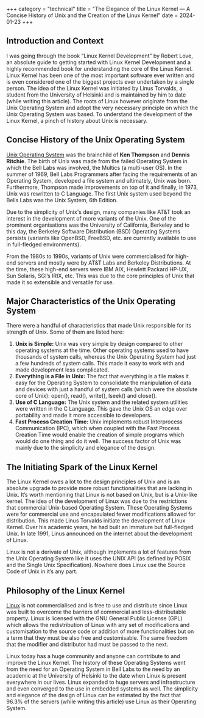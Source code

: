 +++
category = "technical"
title = "The Elegance of the Linux Kernel — A Concise History of Unix and the Creation of the Linux Kernel"
date = 2024-01-23
+++

## Introduction and Context

I was going through the book “Linux Kernel Development” by Robert Love, an absolute guide to getting started with Linux Kernel Development and a highly recommended book for understanding the core of the Linux Kernel. Linux Kernel has been one of the most important software ever written and is even considered one of the biggest projects ever undertaken by a single person. The idea of the Linux Kernel was initiated by Linus Torvalds, a student from the University of Helsinki and is maintained by him to date (while writing this article). The roots of Linux however originate from the Unix Operating System and adopt the very necessary principle on which the Unix Operating System was based. To understand the development of the Linux Kernel, a pinch of history about Unix is necessary.

## Concise History of the Unix Operating System
[Unix Operating System](https://en.wikipedia.org/wiki/Unix) was the brainchild of **Ken Thompson** and **Dennis Ritchie**. The birth of Unix was made from the failed Operating System in which the Bell Labs was involved, the Multics (a multi-user OS). In the summer of 1969, Bell Labs Programmers after facing the requirements of an Operating System, developed a file system and ultimately, Unix was born. Furthermore, Thompson made improvements on top of it and finally, in 1973, Unix was rewritten to C Language. The first Unix system used beyond the Bells Labs was the Unix System, 6th Edition.

Due to the simplicity of Unix's design, many companies like AT&T took an interest in the development of more variants of the Unix. One of the prominent organisations was the University of California, Berkeley and to this day, the Berkeley Software Distribution (BSD) Operating Systems persists (variants like OpenBSD, FreeBSD, etc. are currently available to use in full-fledged environments).

From the 1980s to 1990s, variants of Unix were commercialised for high-end servers and mostly were by AT&T Labs and Berkeley Distributions. At the time, these high-end servers were IBM AIX, Hewlett Packard HP-UX, Sun Solaris, SGI’s IRIX, etc. This was due to the core principles of Unix that made it so extensible and versatile for use.

## Major Characteristics of the Unix Operating System

There were a handful of characteristics that made Unix responsible for its strength of Unix. Some of them are listed here:

1. **Unix is Simple:** Unix was very simple by design compared to other operating systems at the time. Other operating systems used to have thousands of system calls, whereas the Unix Operating System had just a few hundreds of system calls. This made it easy to work with and made development less complicated.
2. **Everything is a File in Unix:** The fact that everything is a file makes it easy for the Operating System to consolidate the manipulation of data and devices with just a handful of system calls (which were the absolute core of Unix): open(), read(), write(), lseek() and close().
3. **Use of C Language:** The Unix system and the related system utilities were written in the C Language. This gave the Unix OS an edge over portability and made it more accessible to developers.
4. **Fast Process Creation Time:** Unix implements robust Interprocess Communication (IPC), which when coupled with the Fast Process Creation Time would enable the creation of simple programs which would do one thing and do it well.
The success factor of Unix was mainly due to the simplicity and elegance of the design.

## The Initiating Spark of the Linux Kernel
The Linux Kernel owes a lot to the design principles of Unix and is an absolute upgrade to provide more robust functionalities that are lacking in Unix. It’s worth mentioning that Linux is not based on Unix, but is a Unix-like kernel. The idea of the development of Linux was due to the restrictions that commercial Unix-based Operating System. These Operating Systems were for commercial use and encapsulated fewer modifications allowed for distribution. This made Linus Torvalds initiate the development of Linux Kernel. Over his academic years, he had built an immature but full-fledged Unix. In late 1991, Linus announced on the internet about the development of Linux.

Linux is not a derivate of Unix, although implements a lot of features from the Unix Operating System like it uses the UNIX API (as defined by POSIX and the Single Unix Specification). Nowhere does Linux use the Source Code of Unix in it’s any part.

## Philosophy of the Linux Kernel
[Linux](https://en.wikipedia.org/wiki/Linux) is not commercialised and is free to use and distribute since Linux was built to overcome the barriers of commercial and less-distributable property. Linux is licensed with the GNU General Public License (GPL) which allows the redistribution of Linux with any set of modifications and customisation to the source code or addition of more functionalities but on a term that they must be also free and customisable. The same freedom that the modifier and distributor had must be passed to the next.

Linux today has a huge community and anyone can contribute to and improve the Linux Kernel. The history of these Operating Systems went from the need for an Operating System in Bell Labs to the need by an academic at the University of Helsinki to the date when Linux is present everywhere in our lives. Linux expanded to huge servers and infrastructure and even converged to the use in embedded systems as well. The simplicity and elegance of the design of Linux can be estimated by the fact that 96.3% of the servers (while writing this article) use Linux as their Operating System.
